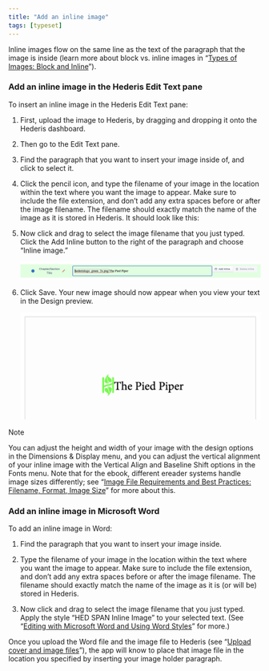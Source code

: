 ```yaml
---
title: "Add an inline image"
tags: [typeset]
---
```

 
<html><body><section data-type="chapter" class="hsecchapter" data-hederis-type="hsecchapter" id="add-an-inline-image" data-pi-attrs="id: add-an-inline-image; data-tags: typeset;" role="doc-chapter" data-tags="typeset" data-author-name=" " data-book-title=" " title="Add an inline image"><p class="hblkp" data-hederis-type="hblkp" id="psU9hMVGy">Inline images flow on the same line as the text of the paragraph that the image is inside (learn more about block vs. inline images in &#8220;<a href="{% link _docs/block-and-inline-images.md %}" class="hspana" data-hederis-type="hspana" id="pwyEBDwh4">Types of Images: Block and Inline</a>&#8221;). </p><section class="hwprsubsection" data-hederis-type="hwprsubsection" id="pGj4rMI19" data-type="subsection" title="Add an inline image in the Hederis Edit Text pane"><h1 data-hederis-type="hblktitle" class="hblktitle" id="pBxxPnTKA">Add an inline image in the Hederis Edit Text pane</h1><p class="hblkp" data-hederis-type="hblkp" id="pOIR1m7dn">To insert an inline image in the Hederis Edit Text pane:</p><ol class="hwprnumlist" data-hederis-type="hwprnumlist" id="phieksLvM"><li class="hblkoli" data-hederis-type="hblkoli" id="lirOLG2MJu"><p class="hblkoli" data-hederis-type="hblklip" id="pnvROOXhZ">First, upload the image to Hederis, by dragging and dropping it onto the Hederis dashboard.</p></li><li class="hblkoli" data-hederis-type="hblkoli" id="liwu0gpksG"><p class="hblkoli" data-hederis-type="hblklip" id="pC79XgTDV">Then go to the Edit Text pane.</p></li><li class="hblkoli" data-hederis-type="hblkoli" id="liSF7fZZIO"><p class="hblkoli" data-hederis-type="hblklip" id="pfEIEvJZ1">Find the paragraph that you want to insert your image inside of, and click to select it.</p></li><li class="hblkoli" data-hederis-type="hblkoli" id="liwifxizBX"><p class="hblkoli" data-hederis-type="hblklip" id="pbbZBFZ36">Click the pencil icon, and type the filename of your image in the location within the text where you want the image to appear. Make sure to include the file extension, and don&#8217;t add any extra spaces before or after the image filename. The filename should exactly match the name of the image as it is stored in Hederis. It should look like this:</p></li><li class="hblkoli" data-hederis-type="hblkoli" id="liqq4smNLH"><p class="hblkoli" data-hederis-type="hblklip" id="pCSJtfkpc">Now click and drag to select the image filename that you just typed. Click the Add Inline button to the right of the paragraph and choose &#8220;Inline image.&#8221;</p><img data-hederis-type="hblkimg" class="hblkimg" id="py66na8eB" src="/images/inlineimg1.png" data-img-src="/images/inlineimg1.png"/></li><li class="hblkoli" data-hederis-type="hblkoli" id="liPdZKsItE"><p class="hblkoli" data-hederis-type="hblklip" id="pC019KpDa">Click Save. Your new image should now appear when you view your text in the Design preview.</p><img data-hederis-type="hblkimg" class="hblkimg" id="p77085LBr" src="/images/inlineimg2.png" data-img-src="/images/inlineimg2.png"/></li></ol></section><aside class="hwprbox box" data-hederis-type="hwprbox" id="pWrs0nUSe" data-type="sidebar"><p class="hblktype" data-hederis-type="hblktype" id="p5b6Z1Xha">Note</p><p class="hblkp" data-hederis-type="hblkp" id="ptSWPIlFS">You can adjust the height and width of your image with the design options in the Dimensions &amp; Display menu, and you can adjust the vertical alignment of your inline image with the Vertical Align and Baseline Shift options in the Fonts menu. Note that for the ebook, different ereader systems handle image sizes differently; see &#8220;<a href="{% link _docs/image_best_practices.md %}" class="hspana" data-hederis-type="hspana" id="pOgqs4nh0">Image File Requirements and Best Practices: Filename, Format, Image Size</a>&#8221; for more about this.</p></aside><section class="hwprsubsection" data-hederis-type="hwprsubsection" id="pITBIqHOa" data-type="subsection" title="Add an inline image in Microsoft Word"><h1 data-hederis-type="hblktitle" class="hblktitle" id="pZdS2yRau">Add an inline image in Microsoft Word</h1><p class="hblkp" data-hederis-type="hblkp" id="pZG2xMZGi">To add an inline image in Word:</p><ol class="hwprnumlist" data-hederis-type="hwprnumlist" id="pEHV0Vj8W"><li class="hblkoli" data-hederis-type="hblkoli" id="li4LVs7zd6"><p class="hblkoli" data-hederis-type="hblklip" id="pya4swI0p">Find the paragraph that you want to insert your image inside.</p></li><li class="hblkoli" data-hederis-type="hblkoli" id="lilP38AKph"><p class="hblkoli" data-hederis-type="hblklip" id="pns83YrxA">Type the filename of your image in the location within the text where you want the image to appear. Make sure to include the file extension, and don&#8217;t add any extra spaces before or after the image filename. The filename should exactly match the name of the image as it is (or will be) stored in Hederis.</p></li><li class="hblkoli" data-hederis-type="hblkoli" id="lisKX7iWCp"><p class="hblkoli" data-hederis-type="hblklip" id="pKFMP1Kdq">Now click and drag to select the image filename that you just typed. Apply the style &#8220;HED SPAN Inline Image&#8221; to your selected text. (See &#8220;<a href="{% link _docs/fine-tune-styles.md %}" class="hspana" data-hederis-type="hspana" id="po72LlcEk">Editing with Microsoft Word and Using Word Styles</a>&#8221; for more.)</p></li></ol><p class="hblkp" data-hederis-type="hblkp" id="pjzJlL0B2">Once you upload the Word file and the image file to Hederis (see &#8220;<a href="{% link _docs/upload-a-cover.md %}" class="hspana" data-hederis-type="hspana" id="pyddAVGzL">Upload cover and image files</a>&#8221;), the app will know to place that image file in the location you specified by inserting your image holder paragraph.</p></section></section></body></html>
